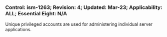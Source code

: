 ### Control: ism-1263; Revision: 4; Updated: Mar-23; Applicability: ALL; Essential Eight: N/A
<p>Unique privileged accounts are used for administering individual server applications.</p>